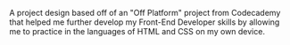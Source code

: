 A project design based off of an "Off Platform" project from Codecademy that helped me further develop my Front-End Developer skills by allowing me to practice in the languages of HTML and CSS on my own device.
